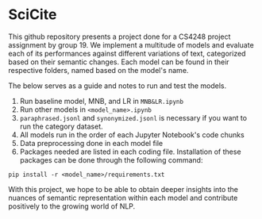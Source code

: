 # SciCite

This github repository presents a project done for a CS4248 project assignment by group 19. We implement a multitude of models and evaluate each of its performances against different variations of text, categorized based on their semantic changes. Each model can be found in their respective folders, named based on the model's name.

The below serves as a guide and notes to run and test the models.

1. Run baseline model, MNB, and LR in `MNB&LR.ipynb`
2. Run other models in `<model_name>.ipynb`
3. `paraphrased.jsonl` and `synonymized.jsonl` is necessary if you want to run the category dataset.
4. All models run in the order of each Jupyter Notebook's code chunks
5. Data preprocessing done in each model file
6. Packages needed are listed in each coding file. Installation of these packages can be done through the following command:
```
pip install -r <model_name>/requirements.txt
```

With this project, we hope to be able to obtain deeper insights into the nuances of semantic representation within each model and contribute positively to the growing world of NLP. 